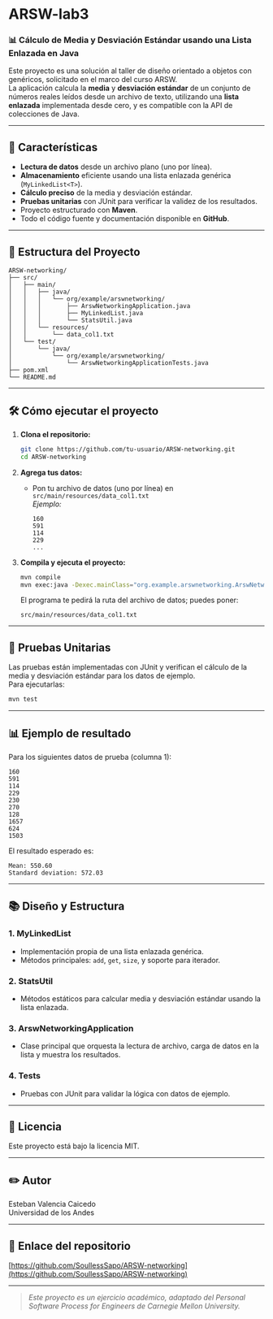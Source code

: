 ﻿# ARSW-lab3

### 📊 Cálculo de Media y Desviación Estándar usando una Lista Enlazada en Java

Este proyecto es una solución al taller de diseño orientado a objetos con genéricos, solicitado en el marco del curso ARSW.  
La aplicación calcula la **media** y **desviación estándar** de un conjunto de números reales leídos desde un archivo de texto, utilizando una **lista enlazada** implementada desde cero, y es compatible con la API de colecciones de Java.

---

## 🚀 Características

- **Lectura de datos** desde un archivo plano (uno por línea).
- **Almacenamiento** eficiente usando una lista enlazada genérica (`MyLinkedList<T>`).
- **Cálculo preciso** de la media y desviación estándar.
- **Pruebas unitarias** con JUnit para verificar la validez de los resultados.
- Proyecto estructurado con **Maven**.
- Todo el código fuente y documentación disponible en **GitHub**.

---

## 📁 Estructura del Proyecto

```
ARSW-networking/
├── src/
│   ├── main/
│   │   ├── java/
│   │   │   └── org/example/arswnetworking/
│   │   │       ├── ArswNetworkingApplication.java
│   │   │       ├── MyLinkedList.java
│   │   │       └── StatsUtil.java
│   │   └── resources/
│   │       └── data_col1.txt
│   └── test/
│       └── java/
│           └── org/example/arswnetworking/
│               └── ArswNetworkingApplicationTests.java
├── pom.xml
└── README.md
```

---

## 🛠️ Cómo ejecutar el proyecto

1. **Clona el repositorio:**
   ```bash
   git clone https://github.com/tu-usuario/ARSW-networking.git
   cd ARSW-networking
   ```

2. **Agrega tus datos:**
    - Pon tu archivo de datos (uno por línea) en `src/main/resources/data_col1.txt`  
      _Ejemplo:_
      ```
      160
      591
      114
      229
      ...
      ```

3. **Compila y ejecuta el proyecto:**
   ```bash
   mvn compile
   mvn exec:java -Dexec.mainClass="org.example.arswnetworking.ArswNetworkingApplication"
   ```

   El programa te pedirá la ruta del archivo de datos; puedes poner:
   ```
   src/main/resources/data_col1.txt
   ```

---

## 🧪 Pruebas Unitarias

Las pruebas están implementadas con JUnit y verifican el cálculo de la media y desviación estándar para los datos de ejemplo.  
Para ejecutarlas:

```bash
mvn test
```

---

## 📊 Ejemplo de resultado

Para los siguientes datos de prueba (columna 1):

```
160
591
114
229
230
270
128
1657
624
1503
```

El resultado esperado es:

```
Mean: 550.60
Standard deviation: 572.03
```

---

## 📚 Diseño y Estructura

### 1. MyLinkedList<T>
- Implementación propia de una lista enlazada genérica.
- Métodos principales: `add`, `get`, `size`, y soporte para iterador.

### 2. StatsUtil
- Métodos estáticos para calcular media y desviación estándar usando la lista enlazada.

### 3. ArswNetworkingApplication
- Clase principal que orquesta la lectura de archivo, carga de datos en la lista y muestra los resultados.

### 4. Tests
- Pruebas con JUnit para validar la lógica con datos de ejemplo.

---

## 📜 Licencia

Este proyecto está bajo la licencia MIT.

---

## ✏️ Autor

Esteban Valencia Caicedo  
Universidad de los Andes

---

## 📎 Enlace del repositorio

[https://github.com/SoullessSapo/ARSW-networking](https://github.com/SoullessSapo/ARSW-networking)

---

> _Este proyecto es un ejercicio académico, adaptado del Personal Software Process for Engineers de Carnegie Mellon University._

